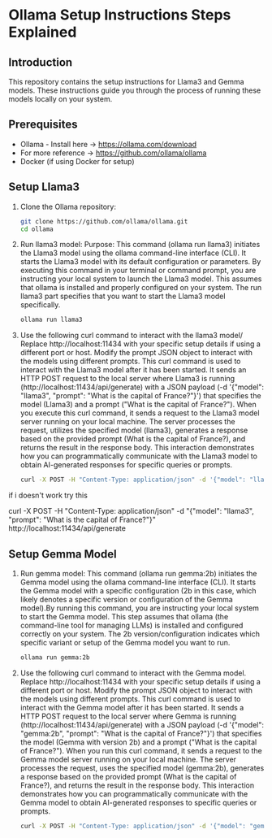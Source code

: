 
# Ollama Setup Instructions Steps Explained

## Introduction
This repository contains the setup instructions for Llama3 and Gemma models. These instructions guide you through the process of running these models locally on your system.

## Prerequisites
- Ollama - Install here -> https://ollama.com/download
- For more reference -> https://github.com/ollama/ollama 
- Docker (if using Docker for setup)

## Setup Llama3
1. Clone the Ollama repository:
   ```bash
   git clone https://github.com/ollama/ollama.git
   cd ollama
   
2. Run llama3 model: Purpose: This command (ollama run llama3) initiates the Llama3 model using the ollama command-line interface (CLI). It starts the Llama3 model with its default configuration or parameters. By executing this command in your terminal or command prompt, you are instructing your local system to launch the Llama3 model. This assumes that ollama is installed and properly configured on your system. The run llama3 part specifies that you want to start the Llama3 model specifically.
   ```bash
   ollama run llama3

3. Use the following curl command to interact with the llama3 model/ Replace http://localhost:11434 with your specific setup details if using a different port or host.
Modify the prompt JSON object to interact with the models using different prompts. This curl command is used to interact with the Llama3 model after it has been started. It sends an HTTP POST request to the local server where Llama3 is running (http://localhost:11434/api/generate) with a JSON payload (-d '{"model": "llama3", "prompt": "What is the capital of France?"}') that specifies the model (Llama3) and a prompt ("What is the capital of France?"). When you execute this curl command, it sends a request to the Llama3 model server running on your local machine. The server processes the request, utilizes the specified model (llama3), generates a response based on the provided prompt (What is the capital of France?), and returns the result in the response body. This interaction demonstrates how you can programmatically communicate with the Llama3 model to obtain AI-generated responses for specific queries or prompts.
   ```bash
   curl -X POST -H "Content-Type: application/json" -d '{"model": "llama3", "prompt": "What is the capital of France?"}'  http://localhost:11434/api/generate
   
 if i doesn't work try this

   curl -X POST -H "Content-Type: application/json" -d "{\"model\": \"llama3\", \"prompt\": \"What is the capital of France?\"}" http://localhost:11434/api/generate


## Setup Gemma Model
1. Run gemma model: This command (ollama run gemma:2b) initiates the Gemma model using the ollama command-line interface (CLI). It starts the Gemma model with a                         specific configuration (2b in this case, which likely denotes a specific version or configuration of the Gemma model).By running this command, you are                        instructing your local system to start the Gemma model. This step assumes that ollama (the command-line tool for managing LLMs) is installed and                              configured correctly on your system. The 2b version/configuration indicates which specific variant or setup of the Gemma model you want to run.
   ```bash
   ollama run gemma:2b

2. Use the following curl command to interact with the Gemma model. Replace http://localhost:11434 with your specific setup details if using a different port or host.
Modify the prompt JSON object to interact with the models using different prompts. This curl command is used to interact with the Gemma model after it has been started. It sends a HTTP POST request to the local server where Gemma is running (http://localhost:11434/api/generate) with a JSON payload (-d '{"model": "gemma:2b", "prompt": "What is the capital of France?"}') that specifies the model (Gemma with version 2b) and a prompt ("What is the capital of France?"). When you run this curl command, it sends a request to the Gemma model server running on your local machine. The server processes the request, uses the specified model (gemma:2b), generates a response based on the provided prompt (What is the capital of France?), and returns the result in the response body. This interaction demonstrates how you can programmatically communicate with the Gemma model to obtain AI-generated responses to specific queries or prompts.
   ```bash
   curl -X POST -H "Content-Type: application/json" -d '{"model": "gemma:2b", "prompt": "What is the capital of France?"}' http://localhost:11434/api/generate



